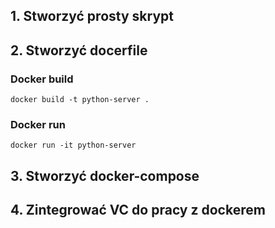## 1. Stworzyć prosty skrypt
## 2. Stworzyć docerfile

### Docker build
`docker build -t python-server . `

### Docker run
`docker run -it python-server`


## 3. Stworzyć docker-compose
## 4. Zintegrować VC do pracy z dockerem
